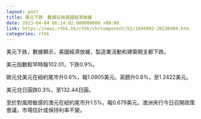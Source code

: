 ```yaml
---
layout: post
title: 美元下跌　數據反映美國經濟放緩
date: 2023-04-04 06:14:02.000000000 +08:00
link: https://news.rthk.hk/rthk/ch/component/k2/1694902-20230404.htm
categories: rthk
---
```


美元下跌，數據顯示，美國經濟放緩，製造業活動和建築開支都下跌。

美元指數較早時報102.01，下跌0.9%。

歐元兌美元在紐約尾市升0.6%，報1.0905美元。英鎊升0.8%，至1.2422美元。

美元兌日圓跌0.3%，至132.44日圓。

至於對風險敏感的澳元在紐約尾市升1.5%，報0.679美元。澳洲央行今日召開政策會議，市場估計或保持利率不變。
